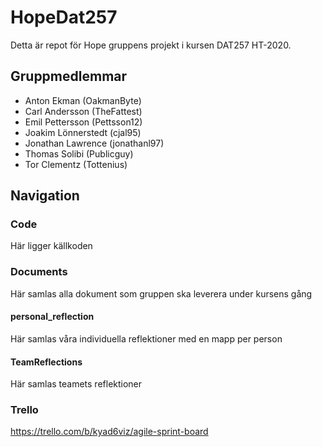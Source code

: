 # HopeDat257
Detta är repot för Hope gruppens projekt i kursen DAT257 HT-2020.

## Gruppmedlemmar
- Anton Ekman (OakmanByte)
- Carl Andersson (TheFattest)
- Emil Pettersson (Pettsson12)
- Joakim Lönnerstedt (cjal95)
- Jonathan Lawrence (jonathanl97)
- Thomas Solibi (Publicguy)
- Tor Clementz (Tottenius)

## Navigation
### Code
Här ligger källkoden
### Documents
Här samlas alla dokument som gruppen ska leverera under kursens gång
#### personal_reflection
Här samlas våra individuella reflektioner med en mapp per person
#### TeamReflections
Här samlas teamets reflektioner

### Trello
https://trello.com/b/kyad6viz/agile-sprint-board
